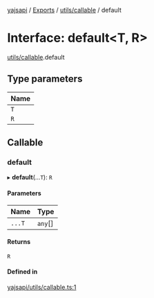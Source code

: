 [yajsapi](../README.md) / [Exports](../modules.md) / [utils/callable](../modules/utils_callable.md) / default

# Interface: default<T, R\>

[utils/callable](../modules/utils_callable.md).default

## Type parameters

| Name |
| :------ |
| `T` |
| `R` |

## Callable

### default

▸ **default**(...`T`): `R`

#### Parameters

| Name | Type |
| :------ | :------ |
| `...T` | `any`[] |

#### Returns

`R`

#### Defined in

[yajsapi/utils/callable.ts:1](https://github.com/golemfactory/yajsapi/blob/8f42a91/yajsapi/utils/callable.ts#L1)
